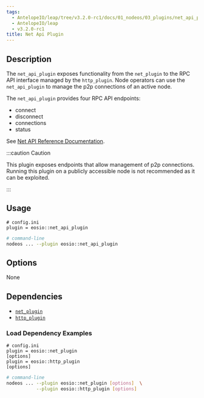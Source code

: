 ```yaml
---
tags:
  - AntelopeIO/leap/tree/v3.2.0-rc1/docs/01_nodeos/03_plugins/net_api_plugin/index.md
  - AntelopeIO/leap
  - v3.2.0-rc1
title: Net Api Plugin
---
```

## Description
The `net_api_plugin` exposes functionality from the `net_plugin` to the RPC API interface managed by the `http_plugin`. Node operators can use the `net_api_plugin` to manage the p2p connections of an active node.

The `net_api_plugin` provides four RPC API endpoints:

* connect
* disconnect
* connections
* status

See [Net API Reference Documentation](https://docs.eosnetwork.com/leap-plugins/latest/net.api/).


:::caution Caution

This plugin exposes endpoints that allow management of p2p connections. Running this plugin on a publicly accessible node is not recommended as it can be exploited.

:::


## Usage

```console
# config.ini
plugin = eosio::net_api_plugin
```
```sh
# command-line
nodeos ... --plugin eosio::net_api_plugin
```

## Options

None

## Dependencies

* [`net_plugin`](../net_plugin/index.md)
* [`http_plugin`](../http_plugin/index.md)

### Load Dependency Examples

```console
# config.ini
plugin = eosio::net_plugin
[options]
plugin = eosio::http_plugin
[options]
```
```sh
# command-line
nodeos ... --plugin eosio::net_plugin [options]  \
           --plugin eosio::http_plugin [options]
```
